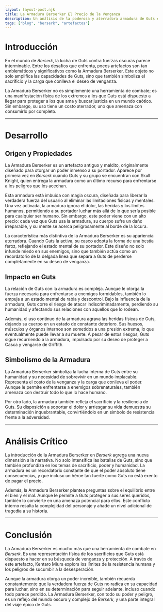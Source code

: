 ```yaml
---
layout: layout-post.njk
title: La Armadura Berserker El Precio de la Venganza
description: Un análisis de la poderosa y aterradora armadura de Guts en Berserk
tags: ["blog", "berserk", "artefactos"]
---
```


# Introducción

En el mundo de *Berserk*, la lucha de Guts contra fuerzas oscuras parece interminable. Entre los desafíos que enfrenta, pocos artefactos son tan emblemáticos y significativos como la Armadura Berserker. Este objeto no solo amplifica las capacidades de Guts, sino que también simboliza el sacrificio y la carga que conlleva el deseo de venganza. 

La Armadura Berserker no es simplemente una herramienta de combate; es una manifestación física de los extremos a los que Guts está dispuesto a llegar para proteger a los que ama y buscar justicia en un mundo caótico. Sin embargo, su uso tiene un costo aterrador, uno que amenaza con consumirlo por completo.

---

# Desarrollo

## Origen y Propiedades

La Armadura Berserker es un artefacto antiguo y maldito, originalmente diseñado para otorgar un poder inmenso a su portador. Aparece por primera vez en *Berserk* cuando Guts y su grupo se encuentran con Skull Knight, quien entrega la armadura como un último recurso para enfrentarse a los peligros que los acechan.

Esta armadura está imbuida con magia oscura, diseñada para liberar la verdadera fuerza del usuario al eliminar las limitaciones físicas y mentales. Una vez activada, la armadura ignora el dolor, las heridas y los límites humanos, permitiendo a su portador luchar más allá de lo que sería posible para cualquier ser humano. Sin embargo, este poder viene con un alto precio: cada vez que Guts usa la armadura, su cuerpo sufre un daño irreparable, y su mente se acerca peligrosamente al borde de la locura.

La característica más distintiva de la Armadura Berserker es su apariencia aterradora. Cuando Guts la activa, su casco adopta la forma de una bestia feroz, reflejando el estado mental de su portador. Este diseño no solo infunde miedo en sus enemigos, sino que también actúa como un recordatorio de la delgada línea que separa a Guts de perderse completamente en su deseo de venganza.

## Impacto en Guts

La relación de Guts con la armadura es compleja. Aunque le otorga la fuerza necesaria para enfrentarse a enemigos formidables, también lo empuja a un estado mental de rabia y descontrol. Bajo la influencia de la armadura, Guts corre el riesgo de atacar indiscriminadamente, perdiendo su humanidad y afectando sus relaciones con aquellos que lo rodean.

Además, el uso continuo de la armadura agrava las heridas físicas de Guts, dejando su cuerpo en un estado de constante deterioro. Sus huesos, músculos y órganos internos son sometidos a una presión extrema, lo que eventualmente puede llevar a su muerte. A pesar de estos riesgos, Guts sigue recurriendo a la armadura, impulsado por su deseo de proteger a Casca y vengarse de Griffith.

## Simbolismo de la Armadura

La Armadura Berserker simboliza la lucha interna de Guts entre su humanidad y su necesidad de sobrevivir en un mundo implacable. Representa el costo de la venganza y la carga que conlleva el poder. Aunque le permite enfrentarse a enemigos sobrenaturales, también amenaza con destruir todo lo que lo hace humano.

Por otro lado, la armadura también refleja el sacrificio y la resiliencia de Guts. Su disposición a soportar el dolor y arriesgar su vida demuestra su determinación inquebrantable, convirtiéndolo en un símbolo de resistencia frente a la adversidad.

---

# Análisis Crítico

La introducción de la Armadura Berserker en *Berserk* agrega una nueva dimensión a la narrativa. No solo intensifica las batallas de Guts, sino que también profundiza en los temas de sacrificio, poder y humanidad. La armadura es un recordatorio constante de que el poder absoluto tiene consecuencias, y que incluso un héroe tan fuerte como Guts no está exento de pagar el precio.

Además, la Armadura Berserker plantea preguntas sobre el equilibrio entre el bien y el mal. Aunque le permite a Guts proteger a sus seres queridos, también lo convierte en una amenaza potencial para ellos. Este conflicto interno resalta la complejidad del personaje y añade un nivel adicional de tragedia a su historia.

---

# Conclusión

La Armadura Berserker es mucho más que una herramienta de combate en *Berserk*. Es una representación física de los sacrificios que Guts está dispuesto a hacer en su búsqueda de venganza y protección. A través de este artefacto, Kentaro Miura explora los límites de la resistencia humana y los peligros de sucumbir a la desesperación.

Aunque la armadura otorga un poder increíble, también recuerda constantemente que la verdadera fuerza de Guts no radica en su capacidad para luchar, sino en su determinación para seguir adelante, incluso cuando todo parece perdido. La Armadura Berserker, con todo su poder y peligro, es un reflejo del mundo oscuro y complejo de *Berserk*, y una parte integral del viaje épico de Guts.
